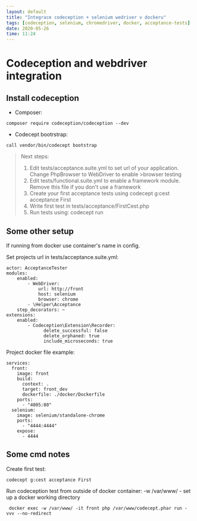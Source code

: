 ```yaml
---
layout: default
title: "Integrace codeception + selenium wedriver v dockeru"
tags: [codeception, selenium, chromedriver, docker, acceptance-tests]
date: 2020-05-26
time: 11:24
---
```

# Codeception and webdriver integration

## Install codeception
 
- Composer:
```
composer require codeception/codeception --dev
```

- Codecept bootrstrap:
```
call vendor/bin/codecept bootstrap
```
>  Next steps:
>   1. Edit tests/acceptance.suite.yml to set url of your application. Change PhpBrowser to WebDriver to enable >browser testing
>   2. Edit tests/functional.suite.yml to enable a framework module. Remove this file if you don't use a framework
>   3. Create your first acceptance tests using codecept g:cest acceptance First
>   4. Write first test in tests/acceptance/FirstCest.php
>   5. Run tests using: codecept run

## Some other setup
If running from docker use container's name in config.

 Set projects url in tests/acceptance.suite.yml: 
```
actor: AcceptanceTester
modules:
    enabled:
        - WebDriver:
            url: http://front
            host: selenium
            browser: chrome
        - \Helper\Acceptance
    step_decorators: ~
extensions:
    enabled:
        - Codeception\Extension\Recorder:
              delete_successful: false
              delete_orphaned: true
              include_microseconds: true

```

Project docker file example:
```
services:
  front:
    image: front
    build:
      context: .
      target: front_dev
      dockerfile: ./docker/Dockerfile
    ports:
      - "4005:80"
  selenium:
    image: selenium/standalone-chrome
    ports:
      - "4444:4444"
    expose:
      - 4444
```
## Some cmd notes
Create first test:
```
codecept g:cest acceptance First
```
Run codeception test from outside of docker container:
-w /var/www/ - set up a docker working directory 
```
 docker exec -w /var/www/ -it front php /var/www/codecept.phar run -vvv --no-redirect
```